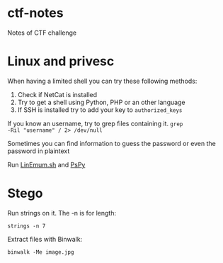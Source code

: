 # ctf-notes
Notes of CTF challenge

<h1>Linux and privesc</h1>

When having a limited shell you can try these following methods:
1) Check if NetCat is installed
2) Try to get a shell using Python, PHP or an other language
3) If SSH is installed try to add your key to <code>authorized_keys</code>

If you know an username, try to grep files containing it.
<code>grep -Ril "username" / 2> /dev/null</code>

Sometimes you can find information to guess the password or even the password in plaintext

Run [LinEmum.sh](https://github.com/rebootuser/LinEnum) and [PsPy](https://github.com/DominicBreuker/pspy)

<h1> Stego </h1>
Run strings on it. The -n is for length:

<code>strings -n 7</code>

Extract files with Binwalk:

<code>binwalk -Me image.jpg</code>
